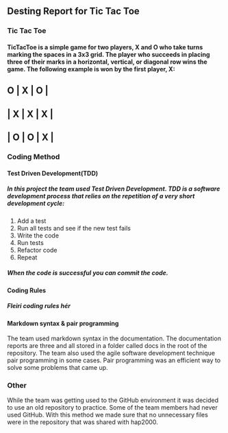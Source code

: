 ## Desting Report for Tic Tac Toe

### Tic Tac Toe 

#### TicTacToe is a simple game for two players, X and O who take turns marking the spaces in a 3x3 grid. The player who succeeds in placing three of their marks in a horizontal, vertical, or diagonal row wins the game. The following example is won by the first player, X:

 O | X | O |
-------------
| X | X | X |
-------------
| O | O | X |
-------------

### Coding Method

#### Test Driven Development(TDD)

##### In this project the team used Test Driven Development. TDD is a software development process that relies on the repetition of a very short development cycle: 
1. Add a test
2. Run all tests and see if the new test fails
3. Write the code
4. Run tests
5. Refactor code
6. Repeat

##### When the code is successful you can commit the code.

#### Coding Rules

##### Fleiri coding rules hér

#### Markdown syntax & pair programming

The team used markdown syntax in the documentation. The documentation reports are three and all stored in a folder called docs in the root of the repository. The team also used the agile software development technique pair programming in some cases. Pair programming was an efficient way to solve some problems that came up.

### Other

While the team was getting used to the GitHub environment it was decided to use an old repository to practice. Some of the team members had never used GitHub. With this method we made sure that no unnecessary files were in the repository that was shared with hap2000.
